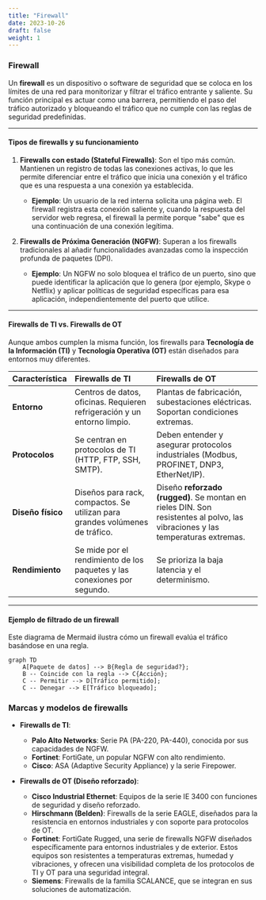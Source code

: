 ```yaml
---
title: "Firewall"
date: 2023-10-26
draft: false
weight: 1
---
```


### **Firewall**

Un **firewall** es un dispositivo o software de seguridad que se coloca en los límites de una red para monitorizar y filtrar el tráfico entrante y saliente. Su función principal es actuar como una barrera, permitiendo el paso del tráfico autorizado y bloqueando el tráfico que no cumple con las reglas de seguridad predefinidas.

---

#### **Tipos de firewalls y su funcionamiento**

1.  **Firewalls con estado (Stateful Firewalls)**: Son el tipo más común. Mantienen un registro de todas las conexiones activas, lo que les permite diferenciar entre el tráfico que inicia una conexión y el tráfico que es una respuesta a una conexión ya establecida.
    * **Ejemplo**: Un usuario de la red interna solicita una página web. El firewall registra esta conexión saliente y, cuando la respuesta del servidor web regresa, el firewall la permite porque "sabe" que es una continuación de una conexión legítima.

2.  **Firewalls de Próxima Generación (NGFW)**: Superan a los firewalls tradicionales al añadir funcionalidades avanzadas como la inspección profunda de paquetes (DPI).
    * **Ejemplo**: Un NGFW no solo bloquea el tráfico de un puerto, sino que puede identificar la aplicación que lo genera (por ejemplo, Skype o Netflix) y aplicar políticas de seguridad específicas para esa aplicación, independientemente del puerto que utilice.

---

#### **Firewalls de TI vs. Firewalls de OT**

Aunque ambos cumplen la misma función, los firewalls para **Tecnología de la Información (TI)** y **Tecnología Operativa (OT)** están diseñados para entornos muy diferentes.

| Característica | Firewalls de TI | Firewalls de OT |
| :--- | :--- | :--- |
| **Entorno** | Centros de datos, oficinas. Requieren refrigeración y un entorno limpio. | Plantas de fabricación, subestaciones eléctricas. Soportan condiciones extremas. |
| **Protocolos** | Se centran en protocolos de TI (HTTP, FTP, SSH, SMTP). | Deben entender y asegurar protocolos industriales (Modbus, PROFINET, DNP3, EtherNet/IP). |
| **Diseño físico** | Diseños para rack, compactos. Se utilizan para grandes volúmenes de tráfico. | Diseño **reforzado (rugged)**. Se montan en rieles DIN. Son resistentes al polvo, las vibraciones y las temperaturas extremas. |
| **Rendimiento** | Se mide por el rendimiento de los paquetes y las conexiones por segundo. | Se prioriza la baja latencia y el determinismo. |

---

#### **Ejemplo de filtrado de un firewall**

Este diagrama de Mermaid ilustra cómo un firewall evalúa el tráfico basándose en una regla.

```mermaid
graph TD
    A[Paquete de datos] --> B{Regla de seguridad?};
    B -- Coincide con la regla --> C{Acción};
    C -- Permitir --> D[Tráfico permitido];
    C -- Denegar --> E[Tráfico bloqueado];
```

### **Marcas y modelos de firewalls**

* **Firewalls de TI**:
    * **Palo Alto Networks**: Serie PA (PA-220, PA-440), conocida por sus capacidades de NGFW.
    * **Fortinet**: FortiGate, un popular NGFW con alto rendimiento.
    * **Cisco**: ASA (Adaptive Security Appliance) y la serie Firepower.

* **Firewalls de OT (Diseño reforzado)**:
    * **Cisco Industrial Ethernet**: Equipos de la serie IE 3400 con funciones de seguridad y diseño reforzado.
    * **Hirschmann (Belden)**: Firewalls de la serie EAGLE, diseñados para la resistencia en entornos industriales y con soporte para protocolos de OT.
    * **Fortinet**: FortiGate Rugged, una serie de firewalls NGFW diseñados específicamente para entornos industriales y de exterior. Estos equipos son resistentes a temperaturas extremas, humedad y vibraciones, y ofrecen una visibilidad completa de los protocolos de TI y OT para una seguridad integral.
    * **Siemens**: Firewalls de la familia SCALANCE, que se integran en sus soluciones de automatización.
